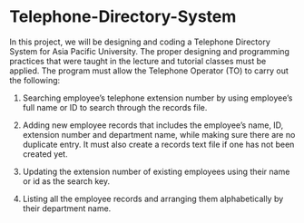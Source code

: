 # Telephone-Directory-System
In this project, we will be designing and coding a Telephone Directory System for Asia Pacific University. The proper designing and programming practices that were taught in the lecture and tutorial classes must be applied. The program must allow the Telephone Operator (TO) to carry out the following: 

1. Searching employee’s telephone extension number by using employee’s full name or ID to search through the records file. 

3. Adding new employee records that includes the employee’s name, ID, extension number and department name, while making sure there are no duplicate entry. It must also create a 
records text file if one has not been created yet. 

3. Updating the extension number of existing employees using their name or id as the search key. 

4. Listing all the employee records and arranging them alphabetically by their department name.  

